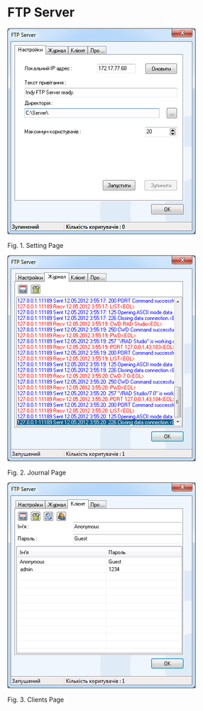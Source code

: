 # FTP Server

![settings](docs/settings.png)

Fig. 1. Setting Page

![journal](docs/journal.png)

Fig. 2. Journal Page

![clients](docs/clients.png)

Fig. 3. Clients Page
